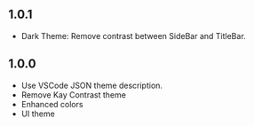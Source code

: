 ## 1.0.1

* Dark Theme: Remove contrast between SideBar and TitleBar.

## 1.0.0

* Use VSCode JSON theme description.
* Remove Kay Contrast theme
* Enhanced colors
* UI theme
